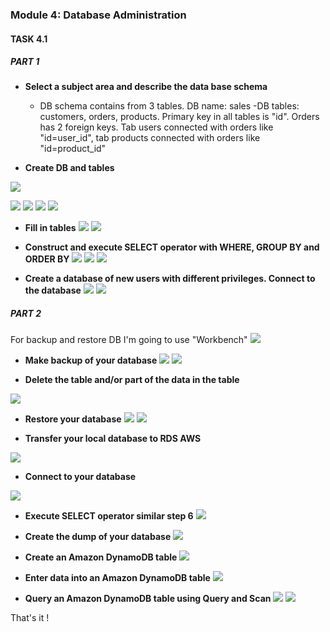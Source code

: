 ### Module 4: Database Administration
#### TASK 4.1
##### PART 1

 - **Select a subject area and describe the data base schema**
   - DB schema contains from 3 tables. DB name: sales
    -DB tables: customers, orders, products. Primary key in all tables is "id". Orders has 2 foreign keys.
    Tab users connected with orders like "id=user_id", tab products connected with orders like "id=product_id"

 - **Create DB and tables**

![](https://github.com/o4edik/DevOps_online_Kiev_2021Q4/blob/master/m4/createdbsales.png)

![](https://github.com/o4edik/DevOps_online_Kiev_2021Q4/blob/master/m4/create_table_products.png)
![](https://github.com/o4edik/DevOps_online_Kiev_2021Q4/blob/master/m4/create_users.png)
![](https://github.com/o4edik/DevOps_online_Kiev_2021Q4/blob/master/m4/createtablecustomers.png)
![](https://github.com/o4edik/DevOps_online_Kiev_2021Q4/blob/master/m4/alter_table.png)

- **Fill in tables**
![](https://github.com/o4edik/DevOps_online_Kiev_2021Q4/blob/master/m4/insert_into_customers.png)
![](https://github.com/o4edik/DevOps_online_Kiev_2021Q4/blob/master/m4/insert_into_orders.png)

- **Construct and execute SELECT operator with WHERE, GROUP BY and ORDER BY**
![](https://github.com/o4edik/DevOps_online_Kiev_2021Q4/blob/master/m4/connecttoDBandSELECT*.png)
![](https://github.com/o4edik/DevOps_online_Kiev_2021Q4/blob/master/m4/groupby.png)
![](https://github.com/o4edik/DevOps_online_Kiev_2021Q4/blob/master/m4/orderby.png)

- **Create a database of new users with different privileges. Connect to the
database**
![](https://github.com/o4edik/DevOps_online_Kiev_2021Q4/blob/master/m4/create_users.png)
![](https://github.com/o4edik/DevOps_online_Kiev_2021Q4/blob/master/m4/grants-priv.png)

##### PART 2

For backup and restore DB I'm going to use "Workbench"
![](https://github.com/o4edik/DevOps_online_Kiev_2021Q4/blob/master/m4/workbench.png)

- **Make backup of your database**
![](https://github.com/o4edik/DevOps_online_Kiev_2021Q4/blob/master/m4/DBexport.png)
![](https://github.com/o4edik/DevOps_online_Kiev_2021Q4/blob/master/m4/exported_log.png)

- **Delete the table and/or part of the data in the table**

![](https://github.com/o4edik/DevOps_online_Kiev_2021Q4/blob/master/m4/drop_table_orders.png)

- **Restore your database**
![](https://github.com/o4edik/DevOps_online_Kiev_2021Q4/blob/master/m4/restore-imp%20DB.png)
![](https://github.com/o4edik/DevOps_online_Kiev_2021Q4/blob/master/m4/importDBvia_workbench.png)


- **Transfer your local database to RDS AWS**

![](https://github.com/o4edik/DevOps_online_Kiev_2021Q4/blob/master/m4/importDBvia_workbench.png)

- **Connect to your database**

![](https://github.com/o4edik/DevOps_online_Kiev_2021Q4/blob/master/m4/connect%20to%20rds.png)

- **Execute SELECT operator similar step 6**
![](https://github.com/o4edik/DevOps_online_Kiev_2021Q4/blob/master/m4/15.png)

- **Create the dump of your database**
![](https://github.com/o4edik/DevOps_online_Kiev_2021Q4/blob/master/m4/exportRDSbase.png)

- **Create an Amazon DynamoDB table**
![](https://github.com/o4edik/DevOps_online_Kiev_2021Q4/blob/master/m4/DynDB_table.png)

- **Enter data into an Amazon DynamoDB table**
![](https://github.com/o4edik/DevOps_online_Kiev_2021Q4/blob/master/m4/added_items_to_DynDB.png)

- **Query an Amazon DynamoDB table using Query and Scan**
![](https://github.com/o4edik/DevOps_online_Kiev_2021Q4/blob/master/m4/query_DynDB.png)
![](https://github.com/o4edik/DevOps_online_Kiev_2021Q4/blob/master/m4/scan_DynDB.png)


That's it !